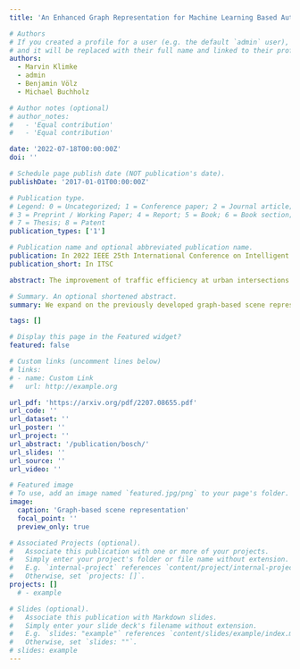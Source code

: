 ```yaml
---
title: 'An Enhanced Graph Representation for Machine Learning Based Automatic Intersection Management'

# Authors
# If you created a profile for a user (e.g. the default `admin` user), write the username (folder name) here
# and it will be replaced with their full name and linked to their profile.
authors:
  - Marvin Klimke
  - admin
  - Benjamin Völz
  - Michael Buchholz

# Author notes (optional)
# author_notes:
#   - 'Equal contribution'
#   - 'Equal contribution'

date: '2022-07-18T00:00:00Z'
doi: ''

# Schedule page publish date (NOT publication's date).
publishDate: '2017-01-01T00:00:00Z'

# Publication type.
# Legend: 0 = Uncategorized; 1 = Conference paper; 2 = Journal article;
# 3 = Preprint / Working Paper; 4 = Report; 5 = Book; 6 = Book section;
# 7 = Thesis; 8 = Patent
publication_types: ['1']

# Publication name and optional abbreviated publication name.
publication: In 2022 IEEE 25th International Conference on Intelligent Transportation Systems
publication_short: In ITSC

abstract: The improvement of traffic efficiency at urban intersections receives strong research interest in the field of automated intersection management. So far, mostly non-learning algorithms like reservation or optimization-based ones were proposed to solve the underlying multi-agent planning problem. At the same time, automated driving functions for a single ego vehicle are increasingly implemented using machine learning methods. In this work, we build upon a previously presented graph-based scene representation and graph neural network to approach the problem using reinforcement learning. The scene representation is improved in key aspects by using edge features in addition to the existing node features for the vehicles. This leads to an increased representation quality that is leveraged by an updated network architecture. The paper provides an in-depth evaluation of the proposed method against baselines that are commonly used in automatic intersection management. Compared to a traditional signalized intersection and an enhanced first-in-first-out scheme, a significant reduction of traversal duration is observed at varying traffic densities. Finally, the generalization capability of the graph-based representation is evaluated by testing the policy on intersection layouts not seen during training. The model generalizes virtually without restrictions to smaller intersection layouts and within certain limits to larger ones.

# Summary. An optional shortened abstract.
summary: We expand on the previously developed graph-based scene representation and graph neural network to approach the automated intersection management problem using reinforcement learning and show that the model outperforms baselines and generalizes very well.

tags: []

# Display this page in the Featured widget?
featured: false

# Custom links (uncomment lines below)
# links:
# - name: Custom Link
#   url: http://example.org

url_pdf: 'https://arxiv.org/pdf/2207.08655.pdf'
url_code: ''
url_dataset: ''
url_poster: ''
url_project: ''
url_abstract: '/publication/bosch/'
url_slides: ''
url_source: ''
url_video: ''

# Featured image
# To use, add an image named `featured.jpg/png` to your page's folder.
image:
  caption: 'Graph-based scene representation'
  focal_point: ''
  preview_only: true

# Associated Projects (optional).
#   Associate this publication with one or more of your projects.
#   Simply enter your project's folder or file name without extension.
#   E.g. `internal-project` references `content/project/internal-project/index.md`.
#   Otherwise, set `projects: []`.
projects: []
  # - example

# Slides (optional).
#   Associate this publication with Markdown slides.
#   Simply enter your slide deck's filename without extension.
#   E.g. `slides: "example"` references `content/slides/example/index.md`.
#   Otherwise, set `slides: ""`.
# slides: example
---
```


<!-- {{% callout note %}}
Click the _Cite_ button above to demo the feature to enable visitors to import publication metadata into their reference management software.
{{% /callout %}}

{{% callout note %}}
Create your slides in Markdown - click the _Slides_ button to check out the example.
{{% /callout %}}

Supplementary notes can be added here, including [code, math, and images](https://wowchemy.com/docs/writing-markdown-latex/). -->
